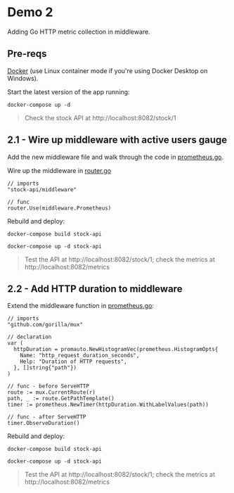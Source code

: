 # Demo 2

Adding Go HTTP metric collection in middleware.

## Pre-reqs 

[Docker](https://www.docker.com/products/docker-desktop) (use Linux container mode if you're using Docker Desktop on Windows).

Start the latest version of the app running:

```
docker-compose up -d
```

> Check the stock API at http://localhost:8082/stock/1


## 2.1 - Wire up middleware with active users gauge

Add the new middleware file and walk through the code in [prometheus.go](stock-api/src/middleware/prometheus.go).

Wire up the middleware in [router.go](stock-api/src/router/router.go)

```
// imports
"stock-api/middleware"

// func
router.Use(middleware.Prometheus)
```

Rebuild and deploy:

```
docker-compose build stock-api

docker-compose up -d stock-api
```

> Test the API at http://localhost:8082/stock/1; check the metrics at http://localhost:8082/metrics

## 2.2 - Add HTTP duration to middleware

Extend the middleware function in [prometheus.go](stock-api/src/middleware/prometheus.go):

```
// imports
"github.com/gorilla/mux"

// declaration
var (
  httpDuration = promauto.NewHistogramVec(prometheus.HistogramOpts{
	Name: "http_request_duration_seconds",
	Help: "Duration of HTTP requests",
  }, []string{"path"})
)

// func - before ServeHTTP
route := mux.CurrentRoute(r)
path, _ := route.GetPathTemplate()
timer := prometheus.NewTimer(httpDuration.WithLabelValues(path))

// func - after ServeHTTP
timer.ObserveDuration()
```

Rebuild and deploy:

```
docker-compose build stock-api

docker-compose up -d stock-api
```

> Test the API at http://localhost:8082/stock/1; check the metrics at http://localhost:8082/metrics
